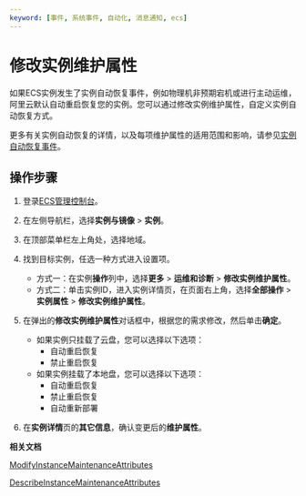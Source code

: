 ```yaml
---
keyword: [事件, 系统事件, 自动化, 消息通知, ecs]
---
```


# 修改实例维护属性

如果ECS实例发生了实例自动恢复事件，例如物理机非预期宕机或进行主动运维，阿里云默认自动重启恢复您的实例。您可以通过修改实例维护属性，自定义实例自动恢复方式。

更多有关实例自动恢复的详情，以及每项维护属性的适用范围和影响，请参见[实例自动恢复事件](/intl.zh-CN/运维与监控/系统事件/实例自动恢复事件.md)。

## 操作步骤

1.  登录[ECS管理控制台](https://ecs.console.aliyun.com)。

2.  在左侧导航栏，选择**实例与镜像** \> **实例**。

3.  在顶部菜单栏左上角处，选择地域。

4.  找到目标实例，任选一种方式进入设置项。

    -   方式一：在实例**操作**列中，选择**更多** \> **运维和诊断** \> **修改实例维护属性**。
    -   方式二：单击实例ID，进入实例详情页，在页面右上角，选择**全部操作** \> **实例属性** \> **修改实例维护属性**。
5.  在弹出的**修改实例维护属性**对话框中，根据您的需求修改，然后单击**确定**。

    -   如果实例只挂载了云盘，您可以选择以下选项：
        -   自动重启恢复
        -   禁止重启恢复
    -   如果实例挂载了本地盘，您可以选择以下选项：
        -   自动重启恢复
        -   禁止重启恢复
        -   自动重新部署
6.  在**实例详情**页的**其它信息**，确认变更后的**维护属性**。


**相关文档**  


[ModifyInstanceMaintenanceAttributes](/intl.zh-CN/API参考/运维与监控/ModifyInstanceMaintenanceAttributes.md)

[DescribeInstanceMaintenanceAttributes](/intl.zh-CN/API参考/运维与监控/DescribeInstanceMaintenanceAttributes.md)

